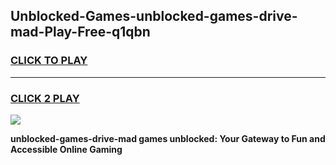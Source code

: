 
## Unblocked-Games-unblocked-games-drive-mad-Play-Free-q1qbn
<h3>
<a href="https://premium76.site?title=unblocked-games-drive-mad&ref=21A">CLICK TO PLAY</a></h3>
<hr>

<h3>
<a href="https://premium76.site?title=unblocked-games-drive-mad&ref=21A">CLICK 2 PLAY</a>
  
</h3>

<a href="https://premium76.site?title=unblocked-games-drive-mad&ref=21A"><img src="https://clearcache.store/games.png"></a>


**unblocked-games-drive-mad games unblocked: Your Gateway to Fun and Accessible Online Gaming**
